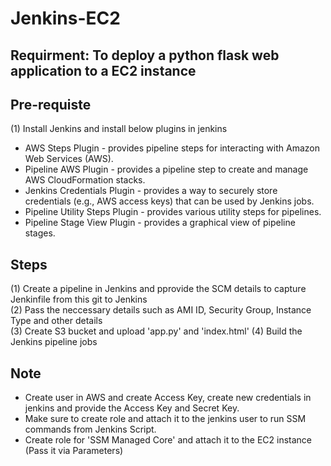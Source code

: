 # Jenkins-EC2
## Requirment: To deploy a python flask web application to a EC2 instance  
## 

## Pre-requiste  
(1) Install Jenkins and install below plugins in jenkins  
* AWS Steps Plugin - provides pipeline steps for interacting with Amazon Web Services (AWS).  
* Pipeline AWS Plugin - provides a pipeline step to create and manage AWS CloudFormation stacks.  
* Jenkins Credentials Plugin - provides a way to securely store credentials (e.g., AWS access keys) that can be used by Jenkins jobs.  
* Pipeline Utility Steps Plugin - provides various utility steps for pipelines.  
* Pipeline Stage View Plugin - provides a graphical view of pipeline stages.  

## Steps  
(1) Create a pipeline in Jenkins and pprovide the SCM details to capture Jenkinfile from this git to Jenkins  
(2) Pass the neccessary details such as AMI ID, Security Group, Instance Type and other details  
(3) Create S3 bucket and upload 'app.py' and 'index.html'
(4) Build the Jenkins pipeline jobs  

## Note
* Create user in AWS and create Access Key, create new credentials in jenkins and provide the Access Key and Secret Key.  
* Make sure to create role and attach it to the jenkins user to run SSM commands from Jenkins Script.  
* Create role for 'SSM Managed Core' and attach it to the EC2 instance (Pass it via Parameters)
